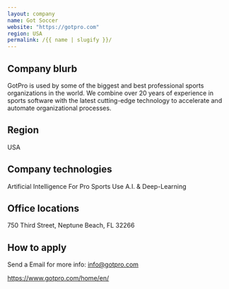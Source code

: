 ```yaml
---
layout: company
name: Got Soccer
website: "https://gotpro.com"
region: USA
permalink: /{{ name | slugify }}/
---
```


## Company blurb
GotPro is used by some of the biggest and best professional sports organizations in the world. We combine over 20 years of experience in sports software with the latest cutting-edge technology to accelerate and automate organizational processes.

## Region
USA

## Company technologies
Artificial Intelligence For Pro Sports
Use A.I. & Deep-Learning

## Office locations
750 Third Street, Neptune Beach, FL 32266

## How to apply
Send a Email for more info:
info@gotpro.com

https://www.gotpro.com/home/en/